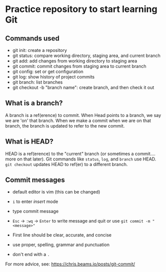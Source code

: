 # Practice repository to start learning Git

## Commands used

- git init: create a repository
- git status: compare working directory, staging area, and current branch
- git add: add changes from working directory to staging area
- git commit: commit changes from staging area to current branch
- git config: set or get configuration
- git log: show history of project commits
- git branch: list branches
- git checkout -b "branch name": create branch, and then check it out


## What is a branch?

A branch is a ref(erence) to commit. When Head points to a branch, we say we are 'on' that branch. When we make a commit when we are on that branch, the branch is updated to refer to the new commit.

## What is HEAD?

HEAD is a ref(erence) to the "current" branch (or sometimes a commit.... more on that later). Git commands like `status`, `log`, and `branch` use HEAD. `git checkout` updates HEAD to ref(er) to a different branch.

## Commit messages

- default editor is vim (this can be changed)
- `i` to enter *insert* mode
- type commit message
- `Esc` -> `:wq` -> `Enter` to write message and quit
or use `git commit -m "<message>"`

- First line should be clear, accurate, and concise
- use proper, spelling, grammar and punctuation
- don't end with a `.`

For more advice, see: https://chris.beams.io/posts/git-commit/
